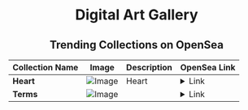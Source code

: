 <div align="center">

# Digital Art Gallery

## Trending Collections on OpenSea

| Collection Name                       | Image                                                                                     | Description                       | OpenSea Link                                                                                          |
|---------------------------------------|-------------------------------------------------------------------------------------------|-----------------------------------|--------------------------------------------------------------------------------------------------------|
| **Heart** | ![Image](https://i.seadn.io/s/raw/files/c6860bd797fd2667b4ee17a9ca94cbab.png?w=500&auto=format?w=200&auto=format) | Heart | <details><summary>Link</summary>[Heart](https://opensea.io/collection/heart-282)</details> |
| **Terms** | ![Image](https://i.seadn.io/s/raw/files/906058eb4a69eeb377f134c0b91b154e.jpg?w=500&auto=format?w=200&auto=format) |  | <details><summary>Link</summary>[Terms](https://opensea.io/collection/terms-15)</details> |

</div>